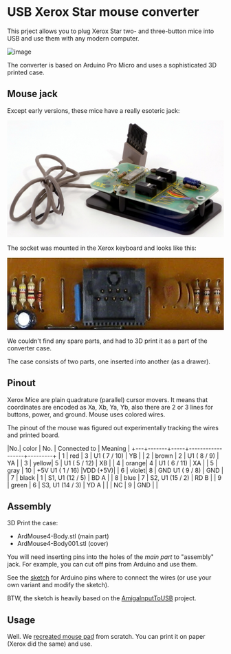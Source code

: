 # USB Xerox Star mouse converter

This prject allows you to plug Xerox Star two- and three-button mice into USB and use them with any modern computer.

![image](mouses.jpg)

The converter is based on Arduino Pro Micro and uses a sophisticated 3D printed case.

## Mouse jack

Except early versions, these mice have a really esoteric jack:

![image](jack.jpg)

The socket was mounted in the Xerox keyboard and looks like this:

![image](socket.jpg)

We couldn't find any spare parts, and had to 3D print it as a part of the converter case.
 
The case consists of two parts, one inserted into another (as a drawer).

## Pinout

Xerox Mice are plain quadrature (parallel) cursor movers. It means that coordinates are encoded as Xa, Xb, Ya, Yb, also there are 2 or 3 lines for buttons, power, and ground.
Mouse uses colored wires. 

The pinout of the mouse was figured out experimentally tracking the wires and printed board.

|No.| color | No. | Connected to     | Meaning |
+---+-------+-----+------------------+---------+
| 1 | red   |  3  |     U1 ( 7 / 10) | YB      |
| 2 | brown |  2  |     U1 ( 8 /  9) | YA      |
| 3 | yellow|  5  |     U1 ( 5 / 12) | XB      |
| 4 | orange|  4  |     U1 ( 6 / 11) | XA      |
| 5 | gray  | 10  | +5V U1 ( 1 / 16) |VDD (+5V)|
| 6 | violet|  8  | GND U1 ( 9 /  8) | GND     |
| 7 | black |  1  | S1, U1 (12 /  5) | BD A    |
| 8 | blue  |  7  | S2, U1 (15 /  2) | RD B    |
| 9 | green |  6  | S3, U1 (14 /  3) | YD A    |
|   | NC    |  9  | GND              |         |

## Assembly

3D Print the case:

* ArdMouse4-Body.stl (main part)
* ArdMouse4-Body001.stl (cover)

You will need inserting pins into the holes of the *main part* to "assembly" jack.
For example, you can cut off pins from Arduino and use them.

See the [sketch](XeroxDuino.ino) for Arduino pins where to connect the wires (or use your own variant and modify the sketch).

BTW, the sketch is heavily based on the [AmigaInputToUSB](https://github.com/BleuLlama/AmigaInputToUSB) project. 

## Usage

Well. We [recreated mouse pad](Xerox_mousepad_A4.png) from scratch. You can print it on paper (Xerox did the same) and use.
